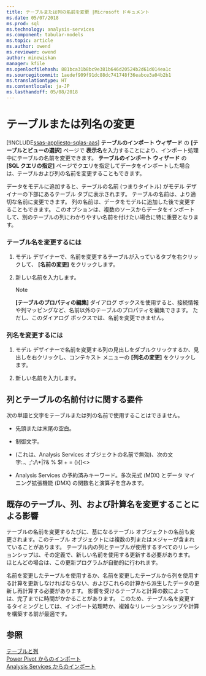 ```yaml
---
title: テーブルまたは列の名前を変更 |Microsoft ドキュメント
ms.date: 05/07/2018
ms.prod: sql
ms.technology: analysis-services
ms.component: tabular-models
ms.topic: article
ms.author: owend
ms.reviewer: owend
author: minewiskan
manager: kfile
ms.openlocfilehash: 881bca31b8bc9e381b646d20524b2d61d014ea1c
ms.sourcegitcommit: 1aedef909f91dc88dc741748f36eabce3a04b2b1
ms.translationtype: HT
ms.contentlocale: ja-JP
ms.lasthandoff: 05/08/2018
---
```

# <a name="rename-a-table-or-column"></a>テーブルまたは列名の変更 
[!INCLUDE[ssas-appliesto-sqlas-aas](../../includes/ssas-appliesto-sqlas-aas.md)]
  **テーブルのインポート ウィザード** の **[テーブルとビューの選択]** ページで **表示名**を入力することにより、インポート処理中にテーブルの名前を変更できます。 **テーブルのインポート ウィザード** の **[SQL クエリの指定]** ページでクエリを指定してデータをインポートした場合は、テーブルおよび列の名前を変更することもできます。  
  
 データをモデルに追加すると、テーブルの名前 (つまりタイトル) がモデル デザイナーの下部にあるテーブル タブに表示されます。 テーブルの名前は、より適切な名前に変更できます。 列の名前は、データをモデルに追加した後で変更することもできます。 このオプションは、複数のソースからデータをインポートして、別のテーブルの列にわかりやすい名前を付けたい場合に特に重要となります。  
  
### <a name="to-rename-a-table"></a>テーブル名を変更するには  
  
1.  モデル デザイナーで、名前を変更するテーブルが入っているタブを右クリックして、 **[名前の変更]** をクリックします。  
  
2.  新しい名前を入力します。  
  
    > [!NOTE]  
    >  **[テーブルのプロパティの編集]** ダイアログ ボックスを使用すると、接続情報や列マッピングなど、名前以外のテーブルのプロパティを編集できます。 ただし、このダイアログ ボックスでは、名前を変更できません。  
  
### <a name="to-rename-a-column"></a>列名を変更するには  
  
1.  モデル デザイナーで名前を変更する列の見出しをダブルクリックするか、見出しを右クリックし、コンテキスト メニューの **[列名の変更]** をクリックします。  
  
2.  新しい名前を入力します。  
  
## <a name="naming-requirements-for-columns-and-tables"></a>列とテーブルの名前付けに関する要件  
 次の単語と文字をテーブルまたは列の名前で使用することはできません。  
  
-   先頭または末尾の空白。  
  
-   制御文字。  
  
-   (これは、Analysis Services オブジェクトの名前で無効)、次の文字:.、;':/\\*|?& % $! + = (){}<>  
  
-   Analysis Services の予約済みキーワード。多次元式 (MDX) とデータ マイニング拡張機能 (DMX) の関数名と演算子を含みます。  
  
## <a name="effect-of-renaming-on-existing-tables-columns-and-calculations"></a>既存のテーブル、列、および計算名を変更することによる影響  
 テーブルの名前を変更するたびに、基になるテーブル オブジェクトの名前も変更されます。このテーブル オブジェクトには複数の列またはメジャーが含まれていることがあります。 テーブル内の列とテーブルが使用するすべてのリレーションシップは、その定義で、新しい名前を使用する更新する必要があります。 ほとんどの場合は、この更新プログラムが自動的に行われます。
  
 名前を変更したテーブルを使用するか、名前を変更したテーブルから列を使用する計算を更新しなければならない、およびこれらの計算から派生したデータの更新し再計算する必要があります。 影響を受けるテーブルと計算の数によっては、完了までに時間がかかることがあります。 このため、テーブル名を変更するタイミングとしては、インポート処理時か、複雑なリレーションシップや計算を構築する前が最適です。  
  
## <a name="see-also"></a>参照  
 [テーブルと列](../../analysis-services/tabular-models/tables-and-columns-ssas-tabular.md)   
 [Power Pivot からのインポート](../../analysis-services/tabular-models/import-from-power-pivot-ssas-tabular.md)   
 [Analysis Services からのインポート](../../analysis-services/tabular-models/import-from-analysis-services-ssas-tabular.md)  
  
  
